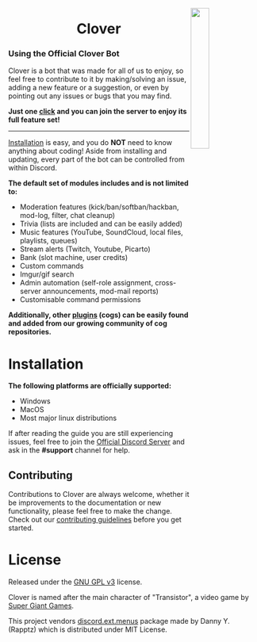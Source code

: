 <a href="https://discord.com/invite/CdNdJmcnFx"><img align="right" src="https://cdn.discordapp.com/app-icons/807877488046112769/5d3c2e6f569aa15f921502160466aad8.png?size=1024" width=27%></a>

<h1 align="center">Clover</h1>


### Using the Official Clover Bot

<p>Clover is a bot that was made for all of us to enjoy, so feel free to contribute to it by making/solving an issue, adding a new feature or a suggestion, or even by pointing out any issues or bugs that you may find.</p>

**Just one [click](https://discord.com/invite/CdNdJmcnFx) and you can join the server to enjoy its full feature set!**

------

[Installation](#installation) is easy, and you do **NOT** need to know anything about coding! Aside
from installing and updating, every part of the bot can be controlled from within Discord.

**The default set of modules includes and is not limited to:**

- Moderation features (kick/ban/softban/hackban, mod-log, filter, chat cleanup)
- Trivia (lists are included and can be easily added)
- Music features (YouTube, SoundCloud, local files, playlists, queues)
- Stream alerts (Twitch, Youtube, Picarto)
- Bank (slot machine, user credits)
- Custom commands
- Imgur/gif search
- Admin automation (self-role assignment, cross-server announcements, mod-mail reports)
- Customisable command permissions

**Additionally, other [plugins](#plugins) (cogs) can be easily found and added from our growing
community of cog repositories.**

# Installation

**The following platforms are officially supported:** 

- Windows
- MacOS
- Most major linux distributions

If after reading the guide you are still experiencing issues, feel free to join the
[Official Discord Server](https://discord.com/invite/CdNdJmcnFx) and ask in the **#support** channel for help.

## Contributing

Contributions to Clover are always welcome, whether it be improvements to the documentation or new functionality, please feel free to make the change. Check out our [contributing guidelines](https://github.com/c10ver/blob/master/CONTRIBUTING.md) before you get started.

# License

Released under the [GNU GPL v3](https://www.gnu.org/licenses/gpl-3.0.en.html) license.

Clover is named after the main character of "Transistor", a video game by
[Super Giant Games](https://www.supergiantgames.com/games/transistor/).

This project vendors [discord.ext.menus](https://github.com/Rapptz/discord-ext-menus) package made by Danny Y. (Rapptz) which is distributed under MIT License.

